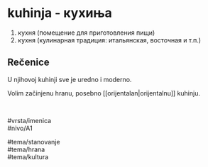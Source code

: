 # kuhinja - кухиња

1. кухня (помещение для приготовления пищи)
2. кухня (кулинарная традиция: итальянская, восточная и т.п.)

## Rečenice

U njihovoj kuhinji sve je uredno i moderno.

Volim začinjenu hranu, posebno [[orijentalan|orijentalnu]] kuhinju.

<br>

#vrsta/imenica  
#nivo/A1  

#tema/stanovanje  
#tema/hrana  
#tema/kultura  
